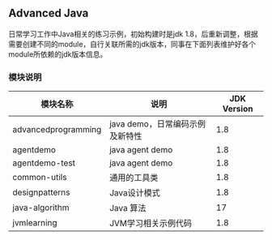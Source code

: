 ## Advanced Java
日常学习工作中Java相关的练习示例，初始构建时是jdk 1.8，后重新调整，根据需要创建不同的module，自行关联所需的jdk版本，同事在下面列表维护好各个module所依赖的jdk版本信息。

### 模块说明
| 模块名称                | 说明                   | JDK Version |
|---------------------|----------------------|-------------|
| advancedprogramming | java demo，日常编码示例及新特性 | 1.8         |
| agentdemo           | java agent demo      | 1.8         |
| agentdemo-test      | java agent demo      | 1.8         |
| common-utils        | 通用的工具类               | 1.8         |
| designpatterns      | Java设计模式             | 1.8         |
| java-algorithm      | Java 算法              | 17          |
| jvmlearning         | JVM学习相关示例代码          | 1.8         |
